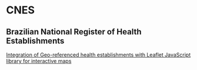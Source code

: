 # CNES

## Brazilian National Register of Health Establishments

[Integration of Geo-referenced health establishments with Leaflet JavaScript library for interactive maps](https://mauriciocramos.github.io/CNES/CNES.html)